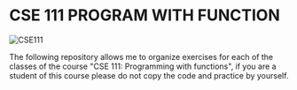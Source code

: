 # CSE 111 PROGRAM WITH FUNCTION 
![CSE111](https://i.ibb.co/TYw5p9S/img.jpg "CSE111")

The following repository allows me to organize exercises for each of the classes of the course "CSE 111: Programming with functions", if you are a student of this course please do not copy the code and practice by yourself.
